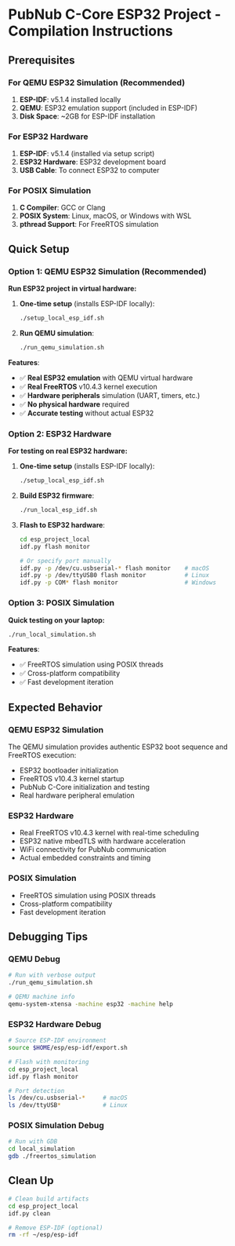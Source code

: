 # PubNub C-Core ESP32 Project - Compilation Instructions

## Prerequisites

### For QEMU ESP32 Simulation (Recommended)
1. **ESP-IDF**: v5.1.4 installed locally
2. **QEMU**: ESP32 emulation support (included in ESP-IDF)
3. **Disk Space**: ~2GB for ESP-IDF installation

### For ESP32 Hardware
1. **ESP-IDF**: v5.1.4 (installed via setup script)
2. **ESP32 Hardware**: ESP32 development board
3. **USB Cable**: To connect ESP32 to computer

### For POSIX Simulation
1. **C Compiler**: GCC or Clang
2. **POSIX System**: Linux, macOS, or Windows with WSL
3. **pthread Support**: For FreeRTOS simulation

## Quick Setup

### Option 1: QEMU ESP32 Simulation (Recommended)

**Run ESP32 project in virtual hardware:**

1. **One-time setup** (installs ESP-IDF locally):
   ```bash
   ./setup_local_esp_idf.sh
   ```

2. **Run QEMU simulation**:
   ```bash
   ./run_qemu_simulation.sh
   ```

**Features**:
- ✅ **Real ESP32 emulation** with QEMU virtual hardware
- ✅ **Real FreeRTOS** v10.4.3 kernel execution
- ✅ **Hardware peripherals** simulation (UART, timers, etc.)
- ✅ **No physical hardware** required
- ✅ **Accurate testing** without actual ESP32

### Option 2: ESP32 Hardware

**For testing on real ESP32 hardware:**

1. **One-time setup** (installs ESP-IDF locally):
   ```bash
   ./setup_local_esp_idf.sh
   ```

2. **Build ESP32 firmware**:
   ```bash
   ./run_local_esp_idf.sh
   ```

3. **Flash to ESP32 hardware**:
   ```bash
   cd esp_project_local
   idf.py flash monitor
   
   # Or specify port manually
   idf.py -p /dev/cu.usbserial-* flash monitor    # macOS
   idf.py -p /dev/ttyUSB0 flash monitor           # Linux  
   idf.py -p COM* flash monitor                   # Windows
   ```

### Option 3: POSIX Simulation

**Quick testing on your laptop:**

```bash
./run_local_simulation.sh
```

**Features**:
- ✅ FreeRTOS simulation using POSIX threads
- ✅ Cross-platform compatibility
- ✅ Fast development iteration

## Expected Behavior

### QEMU ESP32 Simulation
The QEMU simulation provides authentic ESP32 boot sequence and FreeRTOS execution:
- ESP32 bootloader initialization
- FreeRTOS v10.4.3 kernel startup
- PubNub C-Core initialization and testing
- Real hardware peripheral emulation

### ESP32 Hardware
- Real FreeRTOS v10.4.3 kernel with real-time scheduling
- ESP32 native mbedTLS with hardware acceleration
- WiFi connectivity for PubNub communication
- Actual embedded constraints and timing

### POSIX Simulation
- FreeRTOS simulation using POSIX threads
- Cross-platform compatibility
- Fast development iteration

## Debugging Tips

### QEMU Debug
```bash
# Run with verbose output
./run_qemu_simulation.sh

# QEMU machine info
qemu-system-xtensa -machine esp32 -machine help
```

### ESP32 Hardware Debug
```bash
# Source ESP-IDF environment
source $HOME/esp/esp-idf/export.sh

# Flash with monitoring
cd esp_project_local
idf.py flash monitor

# Port detection
ls /dev/cu.usbserial-*     # macOS
ls /dev/ttyUSB*            # Linux
```

### POSIX Simulation Debug
```bash
# Run with GDB
cd local_simulation
gdb ./freertos_simulation
```

## Clean Up

```bash
# Clean build artifacts
cd esp_project_local
idf.py clean

# Remove ESP-IDF (optional)
rm -rf ~/esp/esp-idf
```